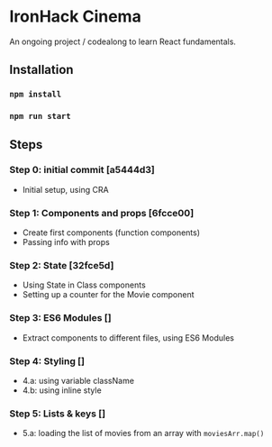 # IronHack Cinema

An ongoing project / codealong to learn React fundamentals.


## Installation

### `npm install`
### `npm run start`


## Steps

### Step 0: initial commit [a5444d3]

- Initial setup, using CRA


### Step 1: Components and props [6fcce00]

- Create first components (function components)
- Passing info with props


### Step 2: State [32fce5d]

- Using State in Class components
- Setting up a counter for the Movie component


### Step 3: ES6 Modules []

- Extract components to different files, using ES6 Modules



### Step 4: Styling []

- 4.a: using variable className
- 4.b: using inline style


### Step 5: Lists & keys []
- 5.a: loading the list of movies from an array with `moviesArr.map()`


